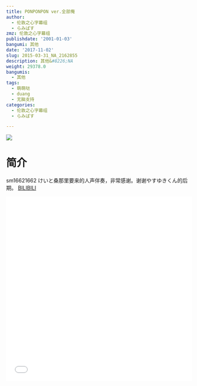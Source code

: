 ```yaml
---
title: PONPONPON ver.全部俺
author:
  - 伦敦之心字幕组
  - らみぱす
zmz: 伦敦之心字幕组
publishdate: '2001-01-03'
bangumi: 其他
date: '2017-11-02'
slug: 2015-03-31_NA_2162855
description: 其他&#8226;NA
weight: 29378.0
bangumis:
  - 其他
tags:
  - 萌萌哒
  - duang
  - 无脑支持
categories:
  - 伦敦之心字幕组
  - らみぱす

---
```

![](https://i.imgur.com/lQLkhIK.png)
# 简介  
sm16621662 けいと桑那里要来的人声伴奏，非常感谢。谢谢やすゆきくん的后期。
  [BILIBILI](https://www.bilibili.com/video/av2162855/)

  <iframe src="//www.bilibili.com/html/html5player.html?cid=3363989&aid=2162855" width="100%" height="500" frameborder="0" allowfullscreen="allowfullscreen"></iframe>
